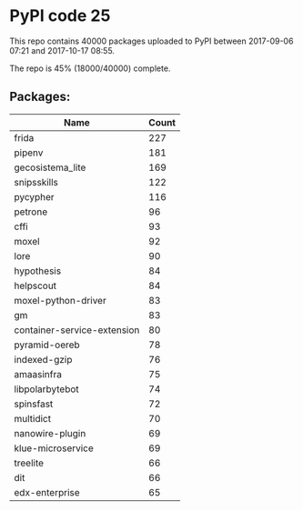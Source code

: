 # PyPI code 25

This repo contains 40000 packages uploaded to PyPI between 
2017-09-06 07:21 and 2017-10-17 08:55.

The repo is 45% (18000/40000) complete.

## Packages:

| Name  | Count |
| ----- | ----- |
| frida | 227 |
| pipenv | 181 |
| gecosistema_lite | 169 |
| snipsskills | 122 |
| pycypher | 116 |
| petrone | 96 |
| cffi | 93 |
| moxel | 92 |
| lore | 90 |
| hypothesis | 84 |
| helpscout | 84 |
| moxel-python-driver | 83 |
| gm | 83 |
| container-service-extension | 80 |
| pyramid-oereb | 78 |
| indexed-gzip | 76 |
| amaasinfra | 75 |
| libpolarbytebot | 74 |
| spinsfast | 72 |
| multidict | 70 |
| nanowire-plugin | 69 |
| klue-microservice | 69 |
| treelite | 66 |
| dit | 66 |
| edx-enterprise | 65 |


